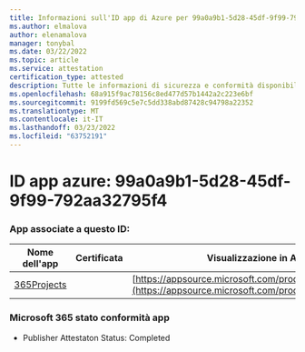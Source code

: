 ```yaml
---
title: Informazioni sull'ID app di Azure per 99a0a9b1-5d28-45df-9f99-792aa32795f4
ms.author: elmalova
author: elenamalova
manager: tonybal
ms.date: 03/22/2022
ms.topic: article
ms.service: attestation
certification_type: attested
description: Tutte le informazioni di sicurezza e conformità disponibili per 99a0a9b1-5d28-45df-9f99-792aa32795f4.
ms.openlocfilehash: 68a915f9ac78156c8ed477d57b1442a2c223e6bf
ms.sourcegitcommit: 9199fd569c5e7c5dd338abd87428c94798a22352
ms.translationtype: MT
ms.contentlocale: it-IT
ms.lasthandoff: 03/23/2022
ms.locfileid: "63752191"
---
```

# <a name="azure-app-id-99a0a9b1-5d28-45df-9f99-792aa32795f4"></a>ID app azure: 99a0a9b1-5d28-45df-9f99-792aa32795f4


### <a name="apps-associated-with-this-id"></a>App associate a questo ID:
| **Nome dell'app** | **Certificata** | **Visualizzazione in AppSource** |
|--------------|---------------|-----------------------|
| [365Projects](../forward/WA200002160.md) |  | [https://appsource.microsoft.com/product/office/WA200002160](https://appsource.microsoft.com/product/office/WA200002160) |

### <a name="microsoft-365-app-compliance-status"></a>Microsoft 365 stato conformità app
- Publisher Attestaton Status: Completed
